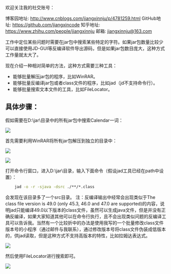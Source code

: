 欢迎关注我的社交账号：

博客园地址: http://www.cnblogs.com/jiangxinnju/p/4781259.html
GitHub地址: https://github.com/jiangxincode
知乎地址: https://www.zhihu.com/people/jiangxinnju
邮箱: jiangxinnju@163.com

工作中定位某些问题时需要在jar包中搜索某些特定的字符。如果jar包数量比较少可以直接使用JD-GUI等反编译软件导出源码，但是如果jar包数目庞大，这种方式工作量就太大了。

现在介绍一种相对简单的方法，这种方式需要三种工具：

* 能够批量解压jar包的程序，比如WinRAR。
* 能够批量反编译jar包或者class文件的程序，比如jad（jd不支持命令行）。
* 能够批量搜索文本文件的工具，比如FileLocator。

## 具体步骤：

假如需要在D:\jar\目录中的所有jar包中搜索Calendar一词：

![](http://images2015.cnblogs.com/blog/611264/201601/611264-20160117203308710-1291877493.jpg)

首先需要利用WinRAR将所有jar包解压到独立的目录中：

![](http://images2015.cnblogs.com/blog/611264/201601/611264-20160117203336944-673584009.jpg)

![](http://images2015.cnblogs.com/blog/611264/201601/611264-20160117203354132-391911217.jpg)

打开命令行窗口，进入D:\jar\目录，输入下面命令（假设jad工具已经在path中设置）：

```cmd
    jad -o -r -sjava -dsrc ./**/*.class
```

会发现在该目录多了一个src目录。
注：反编译输出中经常会出现类似于The class file version is 49.0 (only 45.3, 46.0 and 47.0 are supported)的内容，说明jad只能编译49.0以下版本的class文件，虽然可以生成java文件，但是并没有正确反编译，如果大家知道其他可以在命令行执行，且不会出现类似问题的反编译工具可以告诉我。当然有一个比较折中的办法是使用我写的一个批量修改class文件版本号的小程序（通过邮件与我联系），通过修改版本号将class文件伪装成低版本的，供jad读取，但是这种方式不支持高版本的特性，比如拉姆达表达式。

![](http://images2015.cnblogs.com/blog/611264/201601/611264-20160117203446835-105419615.jpg)

然后使用FileLocator进行搜索即可。

![](http://images2015.cnblogs.com/blog/611264/201601/611264-20160117203501022-1311945266.jpg)